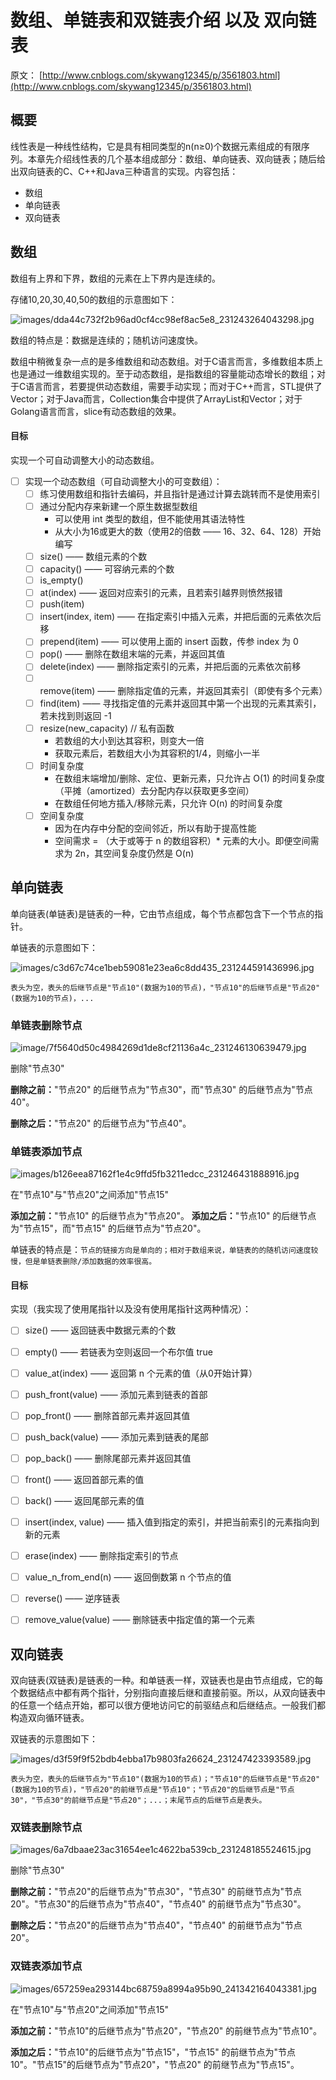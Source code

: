 # 数组、单链表和双链表介绍 以及 双向链表

原文： [http://www.cnblogs.com/skywang12345/p/3561803.html](http://www.cnblogs.com/skywang12345/p/3561803.html)

## 概要

线性表是一种线性结构，它是具有相同类型的n(n≥0)个数据元素组成的有限序列。本章先介绍线性表的几个基本组成部分：数组、单向链表、双向链表；随后给出双向链表的C、C++和Java三种语言的实现。内容包括：

- 数组
- 单向链表
- 双向链表

## 数组

数组有上界和下界，数组的元素在上下界内是连续的。

存储10,20,30,40,50的数组的示意图如下：

![images/dda44c732f2b96ad0cf4cc98ef8ac5e8_231243264043298.jpg](images/dda44c732f2b96ad0cf4cc98ef8ac5e8_231243264043298.jpg)

数组的特点是：数据是连续的；随机访问速度快。

数组中稍微复杂一点的是多维数组和动态数组。对于C语言而言，多维数组本质上也是通过一维数组实现的。至于动态数组，是指数组的容量能动态增长的数组；对于C语言而言，若要提供动态数组，需要手动实现；而对于C++而言，STL提供了Vector；对于Java而言，Collection集合中提供了ArrayList和Vector；对于Golang语言而言，slice有动态数组的效果。


#### 目标

实现一个可自动调整大小的动态数组。

- [ ] 实现一个动态数组（可自动调整大小的可变数组）：
   - [ ] 练习使用数组和指针去编码，并且指针是通过计算去跳转而不是使用索引
   - [ ] 通过分配内存来新建一个原生数据型数组
      - 可以使用 int 类型的数组，但不能使用其语法特性
      - 从大小为16或更大的数（使用2的倍数 —— 16、32、64、128）开始编写
   - [ ] size() —— 数组元素的个数
   - [ ] capacity() —— 可容纳元素的个数
   - [ ] is_empty()
   - [ ] at(index) —— 返回对应索引的元素，且若索引越界则愤然报错
   - [ ] push(item)
   - [ ] insert(index, item) —— 在指定索引中插入元素，并把后面的元素依次后移
   - [ ] prepend(item) —— 可以使用上面的 insert 函数，传参 index 为 0
   - [ ] pop() —— 删除在数组末端的元素，并返回其值
   - [ ] delete(index) —— 删除指定索引的元素，并把后面的元素依次前移
   - [ ] remove(item) —— 删除指定值的元素，并返回其索引（即使有多个元素）
   - [ ] find(item) —— 寻找指定值的元素并返回其中第一个出现的元素其索引，若未找到则返回 -1
   - [ ] resize(new_capacity) // 私有函数
      - 若数组的大小到达其容积，则变大一倍
      - 获取元素后，若数组大小为其容积的1/4，则缩小一半
   - [ ] 时间复杂度
      - 在数组末端增加/删除、定位、更新元素，只允许占 O(1) 的时间复杂度（平摊（amortized）去分配内存以获取更多空间）
      - 在数组任何地方插入/移除元素，只允许 O(n) 的时间复杂度
   - [ ] 空间复杂度
      - 因为在内存中分配的空间邻近，所以有助于提高性能
      - 空间需求 = （大于或等于 n 的数组容积）* 元素的大小。即便空间需求为 2n，其空间复杂度仍然是 O(n)


## 单向链表

单向链表(单链表)是链表的一种，它由节点组成，每个节点都包含下一个节点的指针。

单链表的示意图如下：

![images/c3d67c74ce1beb59081e23ea6c8dd435_231244591436996.jpg](images/c3d67c74ce1beb59081e23ea6c8dd435_231244591436996.jpg)

`表头为空，表头的后继节点是"节点10"(数据为10的节点)，"节点10"的后继节点是"节点20"(数据为10的节点)，...`

### 单链表删除节点

![image/7f5640d50c4984269d1de8cf21136a4c_231246130639479.jpg](images/7f5640d50c4984269d1de8cf21136a4c_231246130639479.jpg)


删除"节点30"

**删除之前：**"节点20" 的后继节点为"节点30"，而"节点30" 的后继节点为"节点40"。

**删除之后：**"节点20" 的后继节点为"节点40"。


### 单链表添加节点

![images/b126eea87162f1e4c9ffd5fb3211edcc_231246431888916.jpg](images/b126eea87162f1e4c9ffd5fb3211edcc_231246431888916.jpg)

在"节点10"与"节点20"之间添加"节点15"

**添加之前：**"节点10" 的后继节点为"节点20"。
**添加之后：**"节点10" 的后继节点为"节点15"，而"节点15" 的后继节点为"节点20"。

单链表的特点是：`节点的链接方向是单向的；相对于数组来说，单链表的的随机访问速度较慢，但是单链表删除/添加数据的效率很高。`

#### 目标

实现（我实现了使用尾指针以及没有使用尾指针这两种情况）：

- [ ] size() —— 返回链表中数据元素的个数
- [ ] empty() —— 若链表为空则返回一个布尔值 true
- [ ] value_at(index) —— 返回第 n 个元素的值（从0开始计算）
- [ ] push_front(value) —— 添加元素到链表的首部
- [ ] pop_front() —— 删除首部元素并返回其值
- [ ] push_back(value) —— 添加元素到链表的尾部
- [ ] pop_back() —— 删除尾部元素并返回其值
- [ ] front() —— 返回首部元素的值
- [ ] back() —— 返回尾部元素的值
- [ ] insert(index, value) —— 插入值到指定的索引，并把当前索引的元素指向到新的元素
- [ ] erase(index) —— 删除指定索引的节点
- [ ] value_n_from_end(n) —— 返回倒数第 n 个节点的值
- [ ] reverse() —— 逆序链表
- [ ] remove_value(value) —— 删除链表中指定值的第一个元素
        

## 双向链表

双向链表(双链表)是链表的一种。和单链表一样，双链表也是由节点组成，它的每个数据结点中都有两个指针，分别指向直接后继和直接前驱。所以，从双向链表中的任意一个结点开始，都可以很方便地访问它的前驱结点和后继结点。一般我们都构造双向循环链表。

双链表的示意图如下：

![images/d3f59f9f52bdb4ebba17b9803fa26624_231247423393589.jpg](images/d3f59f9f52bdb4ebba17b9803fa26624_231247423393589.jpg)

`表头为空，表头的后继节点为"节点10"(数据为10的节点)；"节点10"的后继节点是"节点20"(数据为10的节点)，"节点20"的前继节点是"节点10"；"节点20"的后继节点是"节点30"，"节点30"的前继节点是"节点20"；...；末尾节点的后继节点是表头。`

### 双链表删除节点

![images/6a7dbaae23ac31654ee1c4622ba539cb_231248185524615.jpg](images/6a7dbaae23ac31654ee1c4622ba539cb_231248185524615.jpg)

删除"节点30"

**删除之前：**"节点20"的后继节点为"节点30"，"节点30" 的前继节点为"节点20"。"节点30"的后继节点为"节点40"，"节点40" 的前继节点为"节点30"。

**删除之后：**"节点20"的后继节点为"节点40"，"节点40" 的前继节点为"节点20"。

### 双链表添加节点

![images/657259ea293144bc68759a8994a95b90_241342164043381.jpg](images/657259ea293144bc68759a8994a95b90_241342164043381.jpg)

在"节点10"与"节点20"之间添加"节点15"

**添加之前：**"节点10"的后继节点为"节点20"，"节点20" 的前继节点为"节点10"。

**添加之后：**"节点10"的后继节点为"节点15"，"节点15" 的前继节点为"节点10"。"节点15"的后继节点为"节点20"，"节点20" 的前继节点为"节点15"。











